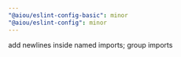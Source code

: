 ```yaml
---
"@aiou/eslint-config-basic": minor
"@aiou/eslint-config": minor
---
```


add newlines inside named imports; group imports
